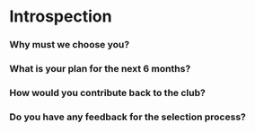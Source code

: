 # Introspection 
### Why must we choose you? 


### What is your plan for the next 6 months?


### How would you contribute back to the club? 


### Do you have any feedback for the selection process?
